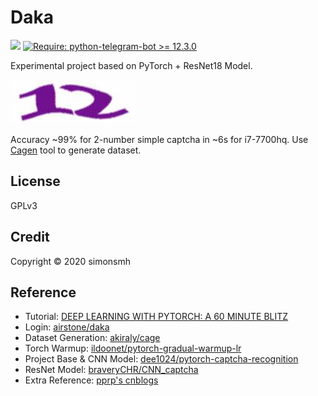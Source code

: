 Daka
===

[![](https://img.shields.io/badge/PyTorch-1.4%2B-orange)](https://github.com/pytorch/pytorch)
[![Require: python-telegram-bot >= 12.3.0](https://img.shields.io/badge/python--telegram--bot-%3E%3D%2012.3.0-blue)](https://github.com/python-telegram-bot/python-telegram-bot)

Experimental project based on PyTorch + ResNet18 Model.

[![Captcha](model/12_0.jpg)](https://cas.shmtu.edu.cn/cas/captcha)

Accuracy ~99% for 2-number simple captcha in ~6s for i7-7700hq. Use [Cagen](cagen/src/cc/simonsmh/test/Main.java) tool to generate dataset.

## License
GPLv3

## Credit
Copyright © 2020 simonsmh

## Reference
- Tutorial: [DEEP LEARNING WITH PYTORCH: A 60 MINUTE BLITZ](https://pytorch.org/tutorials/beginner/deep_learning_60min_blitz.html)
- Login: [airstone/daka](https://github.com/airstone42/daka)
- Dataset Generation: [akiraly/cage](https://github.com/akiraly/cage)
- Torch Warmup: [ildoonet/pytorch-gradual-warmup-lr](https://github.com/ildoonet/pytorch-gradual-warmup-lr/blob/master/warmup_scheduler/scheduler.py)
- Project Base & CNN Model: [dee1024/pytorch-captcha-recognition](https://github.com/dee1024/pytorch-captcha-recognition/blob/master/captcha_cnn_model.py)
- ResNet Model: [braveryCHR/CNN_captcha](https://github.com/braveryCHR/CNN_captcha/blob/master/model.py)
- Extra Reference: [pprp's cnblogs](https://www.cnblogs.com/pprp/p/12079109.html)
